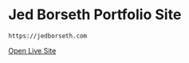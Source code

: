 # Jed Borseth Portfolio Site

```
https://jedborseth.com
```

[Open Live Site](https://jedborseth.com)
